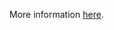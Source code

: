 More information [here](https://docs.bridgecrew.io/docs/ensure-that-sql-server-disables-public-network-access).
